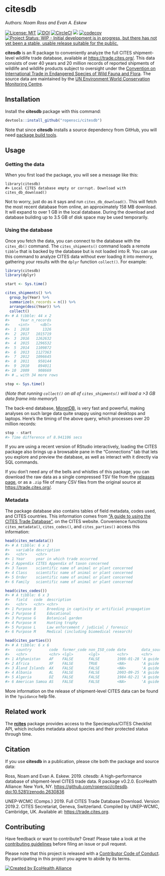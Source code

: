 
<!-- README.md is generated from README.Rmd. Please edit that file -->

# citesdb

Authors: *Noam Ross and Evan A. Eskew*

[![License:
MIT](https://img.shields.io/badge/License-MIT-blue.svg)](https://opensource.org/licenses/MIT)
[![DOI](https://zenodo.org/badge/DOI/10.5281/zenodo.2630836.svg)](https://doi.org/10.5281/zenodo.2630836)
[![CircleCI](https://circleci.com/gh/ropensci/citesdb/tree/master.svg?style=shield)](https://circleci.com/gh/ropensci/citesdb)
[![](https://badges.ropensci.org/292_status.svg)](https://github.com/ropensci/software-review/issues/292)
[![codecov](https://codecov.io/gh/ropensci/citesdb/branch/master/graph/badge.svg)](https://codecov.io/gh/ropensci/citesdb)
[![Project Status: WIP - Initial development is in progress, but there
has not yet been a stable, usable release suitable for the
public.](http://www.repostatus.org/badges/latest/wip.svg)](http://www.repostatus.org/#wip)

**citesdb** is an R package to conveniently analyze the full CITES
shipment-level wildlife trade database, available at
<https://trade.cites.org/>. This data consists of over 40 years and 20
million records of reported shipments of wildlife and wildlife products
subject to oversight under the [Convention on International Trade in
Endangered Species of Wild Fauna and Flora](https://www.cites.org). The
source data are maintained by the [UN Environment World Conservation
Monitoring Centre](https://www.unep-wcmc.org/).

## Installation

Install the **citesdb** package with this command:

``` r
devtools::install_github("ropensci/citesdb")
```

Note that since **citesdb** installs a source dependency from GitHub,
you will need [package build
tools](http://stat545.com/packages01_system-prep.html).

## Usage

### Getting the data

When you first load the package, you will see a message like this:

    library(citesdb)
    #> Local CITES database empty or corrupt. Download with cites_db_download()

Not to worry, just do as it says and run `cites_db_download()`. This
will fetch the most recent database from online, an approximately 158 MB
download. It will expand to over 1 GB in the local database. During the
download and database building up to 3.5 GB of disk space may be used
temporarily.

### Using the database

Once you fetch the data, you can connect to the database with the
`cites_db()` command. The `cites_shipments()` command loads a remote
`tibble` that is backed by the database but is not loaded into R. You
can use this command to analyze CITES data without ever loading it into
memory, gathering your results with the `dplyr` function `collect()`.
For example:

``` r
library(citesdb)
library(dplyr)

start <- Sys.time()

cites_shipments() %>%
  group_by(Year) %>%
  summarize(n_records = n()) %>%
  arrange(desc(Year)) %>%
  collect()
#> # A tibble: 44 x 2
#>     Year n_records
#>    <int>     <dbl>
#>  1  2018      1326
#>  2  2017   1015719
#>  3  2016   1262632
#>  4  2015   1296532
#>  5  2014   1109872
#>  6  2013   1127363
#>  7  2012   1096645
#>  8  2011    950144
#>  9  2010    894011
#> 10  2009    908669
#> # … with 34 more rows

stop <- Sys.time()
```

(*Note that running `collect()` on all of `cites_shipments()` will load
a \>3 GB data frame into memory\!*)

The back-end database, [MonetDB](https://monetdb.org), is very fast and
powerful, making analyses on such large data quite snappy using normal
desktops and laptops. Here’s the timing of the above query, which
processes over 20 million records:

``` r
stop - start
#> Time difference of 8.941106 secs
```

If you are using a recent version of RStudio interactively, loading the
CITES package also brings up a browsable pane in the “Connections” tab
that lets you explore and preview the database, as well as interact with
it directly via SQL commands.

If you don’t need any of the bells and whistles of this package, you can
download the raw data as a single compressed TSV file from the [releases
page](https://github.com/ropensci/citesdb/releases), or as a `.zip` file
of many CSV files from the original source at
<https://trade.cites.org/>.

### Metadata

The package database also contains tables of field metadata, codes used,
and CITES countries. This information comes from [“A guide to using the
CITES Trade
Database”](https://trade.cites.org/cites_trade_guidelines/en-CITES_Trade_Database_Guide.pdf),
on the CITES website. Convenience functions `cites_metadata()`,
`cites_codes()`, and `cites_parties()` access this information:

``` r
head(cites_metadata())
#> # A tibble: 6 x 2
#>   variable description                                 
#>   <chr>    <chr>                                       
#> 1 Year     year in which trade occurred                
#> 2 Appendix CITES Appendix of taxon concerned           
#> 3 Taxon    scientific name of animal or plant concerned
#> 4 Class    scientific name of animal or plant concerned
#> 5 Order    scientific name of animal or plant concerned
#> 6 Family   scientific name of animal or plant concerned

head(cites_codes())
#> # A tibble: 6 x 3
#>   field   code  description                                    
#>   <chr>   <chr> <chr>                                          
#> 1 Purpose B     Breeding in captivity or artificial propagation
#> 2 Purpose E     Educational                                    
#> 3 Purpose G     Botanical garden                               
#> 4 Purpose H     Hunting trophy                                 
#> 5 Purpose L     Law enforcement / judicial / forensic          
#> 6 Purpose M     Medical (including biomedical research)

head(cites_parties())
#> # A tibble: 6 x 6
#>   country        code  former_code non_ISO_code date       data_source                                                  
#>   <chr>          <chr> <lgl>       <lgl>        <chr>      <chr>                                                        
#> 1 Afghanistan    AF    FALSE       FALSE        1986-01-28 'A guide to using the CITES Trade Database', Version 8, Anne…
#> 2 Africa         XF    FALSE       TRUE         <NA>       'A guide to using the CITES Trade Database', Version 8, Anne…
#> 3 Åland Islands  AX    FALSE       FALSE        <NA>       'A guide to using the CITES Trade Database', Version 8, Anne…
#> 4 Albania        AL    FALSE       FALSE        2003-09-25 'A guide to using the CITES Trade Database', Version 8, Anne…
#> 5 Algeria        DZ    FALSE       FALSE        1984-02-21 'A guide to using the CITES Trade Database', Version 8, Anne…
#> 6 American Samoa AS    FALSE       FALSE        <NA>       'A guide to using the CITES Trade Database', Version 8, Anne…
```

More information on the release of shipment-level CITES data can be
found in the `?guidance` help file.

## Related work

The [**rcites**](https://github.com/ropensci/rcites) package provides
access to the Speciesplus/CITES Checklist API, which includes metadata
about species and their protected status through time.

## Citation

If you use **citesdb** in a publication, please cite both the package
and source data:

Ross, Noam and Evan A. Eskew. 2019. citesdb: A high-performance database
of shipment-level CITES trade data. R package v0.2.0. EcoHealth
Alliance: New York, NY. <https://github.com/ropensci/citesdb>.
<doi:10.5281/zenodo.2630836>

UNEP-WCMC (Comps.) 2019. Full CITES Trade Database Download. Version
2019.2. CITES Secretariat, Geneva, Switzerland. Compiled by UNEP-WCMC,
Cambridge, UK. Available at: <https://trade.cites.org>.

## Contributing

Have feedback or want to contribute? Great\! Please take a look at the
[contributing
guidelines](https://github.com/ropensci/citesdb/blob/master/.github/CONTRIBUTING.md)
before filing an issue or pull request.

Please note that this project is released with a [Contributor Code of
Conduct](https://github.com/ropensci/citesdb/blob/master/.github/CODE_OF_CONDUCT.md).
By participating in this project you agree to abide by its terms.

[![Created by EcoHealth
Alliance](https://raw.githubusercontent.com/ropensci/citesdb/master/vignettes/figures/eha-footer.png)](https://www.ecohealthalliance.org/)
